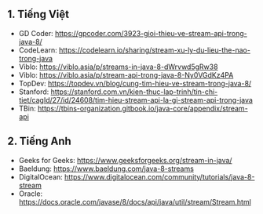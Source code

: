 ## 1. Tiếng Việt

  - GD Coder: https://gpcoder.com/3923-gioi-thieu-ve-stream-api-trong-java-8/
  - CodeLearn: https://codelearn.io/sharing/stream-xu-ly-du-lieu-the-nao-trong-java
  - Viblo: https://viblo.asia/p/streams-in-java-8-dWrvwd5gRw38
  - Viblo: https://viblo.asia/p/stream-api-trong-java-8-Ny0VGdKz4PA
  - TopDev: https://topdev.vn/blog/cung-tim-hieu-ve-stream-trong-java-8/
  - Stanford: https://stanford.com.vn/kien-thuc-lap-trinh/tin-chi-tiet/cagId/27/id/24608/tim-hieu-stream-api-la-gi-stream-api-trong-java
  - TBin: https://tbins-organization.gitbook.io/java-core/appendix/stream-api

## 2. Tiếng Anh

  - Geeks for Geeks: https://www.geeksforgeeks.org/stream-in-java/
  - Baeldung: https://www.baeldung.com/java-8-streams
  - DigitalOcean: https://www.digitalocean.com/community/tutorials/java-8-stream
  - Oracle: https://docs.oracle.com/javase/8/docs/api/java/util/stream/Stream.html
